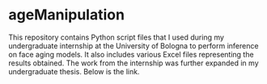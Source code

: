 # ageManipulation
This repository contains Python script files that I used during my undergraduate internship at the University of Bologna to perform inference on face aging models. It also includes various Excel files representing the results obtained. The work from the internship was further expanded in my undergraduate thesis. Below is the link.
